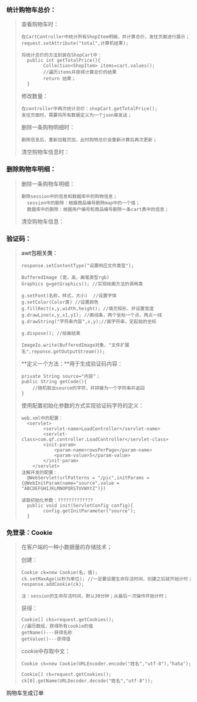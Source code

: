 

​	

### 统计购物车总价：

> 查看购物车时：
>
> ```
> 在CartController中统计所有ShopItem明细，并计算总价，发往页面进行展示；
> request.setAttribute("total",计算机结果);
> 
> 将统计总价的方法封装在ShopCart中：
> 	public int getTotalPrice(){
>         Collection<ShopItem> items=cart.values();
>         //遍历items并获得计算总价的结果
>         return 结果；
> 	}
> ```
>
> 修改数量：
>
> ```
> 在controller中再次统计总价：shopCart.getTotalPrice();
> 发往页面时，需要将所有数据定义为一个json串发送；
> ```
>
> 删除一条购物明细时：
>
> ```
> 删除信息后，重新加载页加，此时购物总价会重新计算后再次更新；
> ```
>
> 清空购物车信息时：
>

### 删除购物车明细：

> 删除一条购物车明细：
>
> ```
> 删除session中的信息和数据库中的购物信息；
> 	session中的删除：根据商品编号删除map中的一个值；
> 	数据库中的删除：根据用户编号和商品编号删除一条cart表中的信息；
> ```
>
> 清空购物车信息：

### 验证码：

> **awt包相关类：**
>
> ```
> response.setContentType("设置响应文件类型");
> 
> BufferedImage (宽，高，画笔类型rgb)
> Graphics g=getGraphics(); //实现绘画方法的调用类
> 
> g.setFont(名称，样式，大小)  //设置字体
> g.setColor(Color类) //设置颜色
> g.fillRect(x,y,width,height); //填充矩形，并设置宽度
> g.drawLine(x,y,x1,y1); //画线条，两个坐标一个点，两点一线
> g.drawString("字符串内容",x,y);//画字符串，定起始的坐标
> 
> g.dispose(); //绘画结束
> 
> ImageIo.write(BufferedImage对象，"文件扩展名",reponse.getOutputStream());
> ```
>
> **定义一个方法：**用于生成验证码内容：
>
> ```
> private String source="内容"；
> public String getCode(){
>     //随机取出source的字符，并拼接为一个字符串并返回
> }
> ```
>
> 使用配置初始化参数的方式实现验证码字符的定义：
>
> ```
> web.xml中的配置：
> 	<servlet>
>         <servlet-name>LoadController</servlet-name>
>         <servlet-class>com.qf.controller.LoadController</servlet-class>
>         <init-param>
>             <param-name>rowsPerPage</param-name>
>             <param-value>5</param-value>
>         </init-param>
>     </servlet>
> 注解开发的配置：
> 	@WebServlet(urlPatterns = "/pic",initParams = {@WebInitParam(name="source",value = "ABCDEFGHIJKLMNOPQRSTUVWXYZ")})
> 	
> 读取初始化参数：?????????????
> 	public void init(ServletConfig config){
>         config.getInitParameter("source");
> 	}
> ```
>
>

### 免登录：Cookie

> 在客户端的一种小数据量的存储技术；
>
> 创建：
>
> ```
> Cookie ck=new Cookie(名，值);
> ck.setMaxAge(以秒为单位); //一定要设置生命存活时间，创建之后就开始计时；
> response.addCookie(ck);
> 
> 注：session的生命存活时间，默认30分钟；从最后一次操作开始计时；
> ```
>
> 获得：
>
> ```
> Cookie[] cks=request.getCookies();
> //遍历数组，获得所有cookie的值
> getName()---获得名称
> getValue()---获得值
> ```
>
> cookie中存取中文：
>
> ```
> Cookie ck=new Cookie(URLEncoder.encode("姓名","utf-8"),"haha");
> 
> Cookie[] ck=request.getCookies();
> ck[0].getName(URLDecoder.decode("姓名","utf-8"));
> ```
>
>

购物车生成订单 